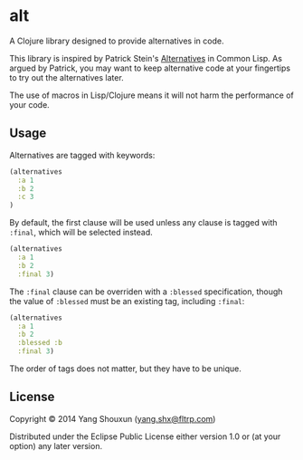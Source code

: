 # alt

A Clojure library designed to provide alternatives in code.

This library is inspired by Patrick Stein's [Alternatives](https://github.com/nklein/alternatives)
in Common Lisp. As argued by Patrick, you may want to keep alternative code
at your fingertips to try out the alternatives later.

The use of macros in Lisp/Clojure means it will not harm the performance of
your code.

## Usage

Alternatives are tagged with keywords:

```clojure
(alternatives
  :a 1
  :b 2
  :c 3
)
```

By default, the first clause will be used unless any clause is tagged with
`:final`, which will be selected instead.

```clojure
(alternatives
  :a 1
  :b 2
  :final 3)
```

The `:final` clause can be overriden with a `:blessed` specification, though
the value of `:blessed` must be an existing tag, including `:final`:

```clojure
(alternatives
  :a 1
  :b 2
  :blessed :b
  :final 3)
```

The order of tags does not matter, but they have to be unique.

## License

Copyright © 2014 Yang Shouxun (yang.shx@fltrp.com)

Distributed under the Eclipse Public License either version 1.0 or (at
your option) any later version.
